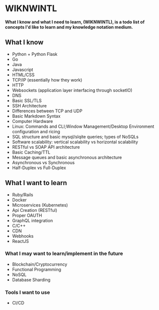 # WIKNWINTL
**What I know and what I need to learn, (WIKNWINTL), is a todo list of concepts I'd like to learn and my knowledge notation medium.**

## What I know

  - Python + Python Flask
  - Go
  - Java
  - Javascript
  - HTML/CSS
  - TCP/IP (essentially how they work)
  - HTTP 
  - Websockets (application layer interfacing through socketIO)
  - DNS
  - Basic SSL/TLS
  - SSH Architecture
  - Differences between TCP and UDP
  - Basic Markdown Syntax
  - Computer Hardware
  - Linux: Commands and CLI;Window Management/Desktop Environment configuration and ricing
  - SQL structure and basic mysql/slqite queries; types of NoSQLs
  - Software scalability: vertical scalability vs horizontal scalability
  - RESTful vs SOAP API architecture
  - Basic Caching/TTL
  - Message queues and basic asynchronous architecture
  - Asynchronous vs Synchronous
  - Half-Duplex vs Full-Duplex
## What I want to learn
  - Ruby/Rails
  - Docker
  - Microservices (Kubernetes)
  - Api Creation (RESTful)
  - Proper OAUTH
  - GraphQL integration
  - C/C++
  - CDN
  - Webhooks
  - ReactJS
### What I may want to learn/implement in the future
  - Blockchain/Cryptocurrency
  - Functional Programming
  - NoSQL
  - Database Sharding
### Tools I want to use
  - CI/CD

